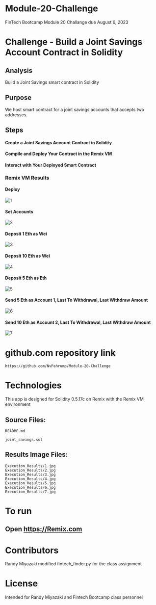 # Module-20-Challenge

FinTech Bootcamp Module 20 Challange due August 6, 2023

# Challenge - Build a Joint Savings Account Contract in Solidity

## Analysis

Build a Joint Savings smart contract in Solidity

## Purpose

We host smart contract for a joint savings accounts that accepts two addresses.

## Steps

#### Create a Joint Savings Account Contract in Solidity

#### Compile and Deploy Your Contract in the Remix VM

#### Interact with Your Deployed Smart Contract

### Remix VM Results

#### Deploy
![1](./Execution_Results/1.jpg)

#### Set Accounts
![2](./Execution_Results/2.jpg)

#### Deposit 1 Eth as Wei
![3](./Execution_Results/3.jpg)

#### Deposit 10 Eth as Wei
![4](./Execution_Results/4.jpg)

#### Deposit 5 Eth as Eth
![5](./Execution_Results/5.jpg)

#### Send 5 Eth as Account 1, Last To Withdrawal, Last Withdraw Amount
![6](./Execution_Results/6.jpg)

#### Send 10 Eth as Account 2, Last To Withdrawal, Last Withdraw Amount
![7](./Execution_Results/7.jpg)

# github.com repository link

	https://github.com/NvPahrump/Module-20-Challenge

# Technologies

This app is designed for Solidity 0.5.17c on Remix with the Remix VM environment

## Source Files:

    README.md
    
	joint_savings.sol

##  Results Image Files:

    Execution_Results/1.jpg
    Execution_Results/2.jpg
    Execution_Results/3.jpg
    Execution_Results/4.jpg
    Execution_Results/5.jpg
    Execution_Results/6.jpg
    Execution_Results/7.jpg
    
# To run

## Open https://Remix.com

# Contributors

Randy Miyazaki modified fintech_finder.py for the class assignment

# License

Intended for Randy Miyazaki and Fintech Bootcamp class personnel
